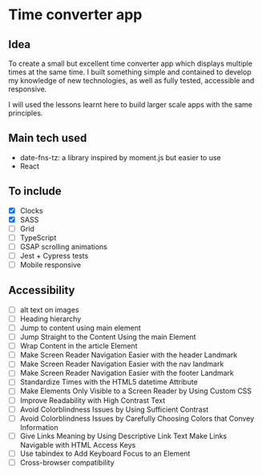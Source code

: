 # Time converter app

## Idea

To create a small but excellent time converter app which displays multiple times at the same time.
I built something simple and contained to develop my knowledge of new technologies,
as well as fully tested, accessible and responsive.

I will used the lessons learnt here to build larger scale apps with the same principles.

## Main tech used

- date-fns-tz: a library inspired by moment.js but easier to use
- React

## To include

- [x] Clocks
- [x] SASS
- [ ] Grid
- [ ] TypeScript
- [ ] GSAP scrolling animations
- [ ] Jest + Cypress tests
- [ ] Mobile responsive

## Accessibility

- [ ] alt text on images
- [ ] Heading hierarchy
- [ ] Jump to content using main element
- [ ] Jump Straight to the Content Using the main Element
- [ ] Wrap Content in the article Element
- [ ] Make Screen Reader Navigation Easier with the header Landmark
- [ ] Make Screen Reader Navigation Easier with the nav landmark
- [ ] Make Screen Reader Navigation Easier with the footer Landmark
- [ ] Standardize Times with the HTML5 datetime Attribute
- [ ] Make Elements Only Visible to a Screen Reader by Using Custom CSS
- [ ] Improve Readability with High Contrast Text
- [ ] Avoid Colorblindness Issues by Using Sufficient Contrast
- [ ] Avoid Colorblindness Issues by Carefully Choosing Colors that Convey Information
- [ ] Give Links Meaning by Using Descriptive Link Text Make Links Navigable with HTML Access Keys
- [ ] Use tabindex to Add Keyboard Focus to an Element
- [ ] Cross-browser compatibility
